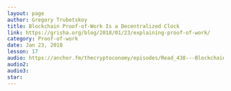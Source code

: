 ```yaml
---
layout: page
author: Gregory Trubetskoy
title: Blockchain Proof-of-Work Is a Decentralized Clock
link: https://grisha.org/blog/2018/01/23/explaining-proof-of-work/
category: Proof-of-work
date: Jan 23, 2018
lesson: 17
audio: https://anchor.fm/thecryptoconomy/episodes/Read_438---Blockchain-Proof-of-Work-is-a-Decentralized-Clock-grisha-ejekca
audio2: 
audio3: 
star: 
---
```

